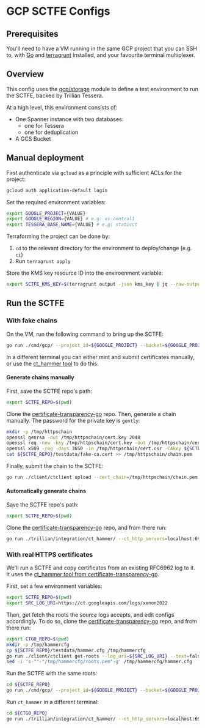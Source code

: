 # GCP SCTFE Configs

## Prerequisites
You'll need to have a VM running in the same GCP project that you can SSH to,
with [Go](https://go.dev/doc/install) and 
[terragrunt](https://terragrunt.gruntwork.io/docs/getting-started/install/) 
installed, and your favourite terminal multiplexer.

## Overview

This config uses the [gcp/storage](/deployment/modules/gcp/conformance) module to
define a test environment to run the SCTFE, backed by Trillian Tessera.

At a high level, this environment consists of:
- One Spanner instance with two databases:
  - one for Tessera
  - one for deduplication
- A GCS Bucket

## Manual deployment 

First authenticate via `gcloud` as a principle with sufficient ACLs for
the project:

```bash
gcloud auth application-default login
```

Set the required environment variables:

```bash
export GOOGLE_PROJECT={VALUE}
export GOOGLE_REGION={VALUE} # e.g: us-central1
export TESSERA_BASE_NAME={VALUE} # e.g: staticct
```

Terraforming the project can be done by:
 1. `cd` to the relevant directory for the environment to deploy/change (e.g. `ci`)
 2. Run `terragrunt apply`

Store the KMS key resource ID into the enviroenment variable:

```sh
export SCTFE_KMS_KEY=$(terragrunt output -json kms_key | jq --raw-output ".id")
```

## Run the SCTFE

### With fake chains

On the VM, run the following command to bring up the SCTFE:

```bash
go run ./cmd/gcp/ --project_id=${GOOGLE_PROJECT} --bucket=${GOOGLE_PROJECT}-${TESSERA_BASE_NAME}-bucket --spanner_db_path=projects/${GOOGLE_PROJECT}/instances/${TESSERA_BASE_NAME}/databases/${TESSERA_BASE_NAME}-db --spanner_dedup_db_path=projects/${GOOGLE_PROJECT}/instances/${TESSERA_BASE_NAME}/databases/${TESSERA_BASE_NAME}-dedup-db --roots_pem_file=./testdata/fake-ca.cert --origin=${TESSERA_BASE_NAME} --kms_key=${SCTFE_KMS_KEY}
```

In a different terminal you can either mint and submit certificates manually, or
use the [ct_hammer
tool](https://github.com/google/certificate-transparency-go/blob/master/trillian/integration/ct_hammer/main.go)
to do this.

#### Generate chains manually
First, save the SCTFE repo's path:

```bash
export SCTFE_REPO=$(pwd)
```

Clone the [certificate-transparency-go](https://github.com/google/certificate-transparency-go) repo.
Then, generate a chain manually. The password for the private key is `gently`:

```bash
mkdir -p /tmp/httpschain
openssl genrsa -out /tmp/httpschain/cert.key 2048
openssl req -new -key /tmp/httpschain/cert.key -out /tmp/httpschain/cert.csr -config=${SCTFE_REPO}/testdata/fake-ca.cfg
openssl x509 -req -days 3650 -in /tmp/httpschain/cert.csr -CAkey ${SCTFE_REPO}/testdata/fake-ca.privkey.pem -CA ${SCTFE_REPO}/testdata/fake-ca.cert -outform pem -out /tmp/httpschain/chain.pem -provider legacy -provider default
cat ${SCTFE_REPO}/testdata/fake-ca.cert >> /tmp/httpschain/chain.pem
```

Finally, submit the chain to the SCTFE:

```bash
go run ./client/ctclient upload --cert_chain=/tmp/httpschain/chain.pem --skip_https_verify --log_uri=http://localhost:6962/${TESSERA_BASE_NAME}
```

#### Automatically generate chains
Save the SCTFE repo's path:

```bash
export SCTFE_REPO=$(pwd)
```

Clone the [certificate-transparency-go](https://github.com/google/certificate-transparency-go) repo, and from there run:

```bash
go run ./trillian/integration/ct_hammer/ --ct_http_servers=localhost:6962/${TESSERA_BASE_NAME} --max_retry=2m --invalid_chance=0 --get_sth=0 --get_sth_consistency=0 --get_proof_by_hash=0 --get_entries=0 --get_roots=0 --get_entry_and_proof=0 --max_parallel_chains=4 --skip_https_verify=true --operations=10000 --rate_limit=150 --log_config=${SCTFE_REPO}/testdata/hammer.cfg --testdata_dir=./trillian/testdata/
```

### With real HTTPS certificates
We'll run a SCTFE and copy certificates from an existing RFC6962 log to it.
It uses the [ct_hammer tool from certificate-transparency-go](https://github.com/google/certificate-transparency-go/tree/aceb1d4481907b00c087020a3930c7bd691a0110/trillian/integration/ct_hammer).

First, set a few environment variables:

```bash
export SCTFE_REPO=$(pwd)
export SRC_LOG_URI=https://ct.googleapis.com/logs/xenon2022
```

Then, get fetch the roots the source logs accepts, and edit configs accordingly.
To do so, clone the [certificate-transparency-go](https://github.com/google/certificate-transparency-go) repo, and from there run:

```bash
export CTGO_REPO=$(pwd)
mkdir -p /tmp/hammercfg
cp ${SCTFE_REPO}/testdata/hammer.cfg /tmp/hammercfg
go run ./client/ctclient get-roots --log_uri=${SRC_LOG_URI} --text=false > /tmp/hammercfg/roots.pem
sed -i 's-""-"/tmp/hammercfg/roots.pem"-g' /tmp/hammercfg/hammer.cfg
```


Run the SCTFE with the same roots:

```bash
cd ${SCTFE_REPO}
go run ./cmd/gcp/ --project_id=${GOOGLE_PROJECT} --bucket=${GOOGLE_PROJECT}-${TESSERA_BASE_NAME}-bucket --spanner_db_path=projects/${GOOGLE_PROJECT}/instances/${TESSERA_BASE_NAME}/databases/${TESSERA_BASE_NAME}-db --roots_pem_file=/tmp/hammercfg/roots.pem --origin=${TESSERA_BASE_NAME} --spanner_dedup_db_path=projects/${GOOGLE_PROJECT}/instances/${TESSERA_BASE_NAME}/databases/${TESSERA_BASE_NAME}-dedup-db  --kms_key=${SCTFE_KMS_KEY} -v=3
```

Run `ct_hammer` in a different terminal:

```bash
cd ${CTGO_REPO}
go run ./trillian/integration/ct_hammer/ --ct_http_servers=localhost:6962/${TESSERA_BASE_NAME} --max_retry=2m --invalid_chance=0 --get_sth=0 --get_sth_consistency=0  --get_proof_by_hash=0 --get_entries=0 --get_roots=0 --get_entry_and_proof=0 --max_parallel_chains=4 --skip_https_verify=true --operations=10000 --rate_limit=150 --log_config=/tmp/hammercfg/hammer.cfg --src_log_uri=${SRC_LOG_URI}
```

